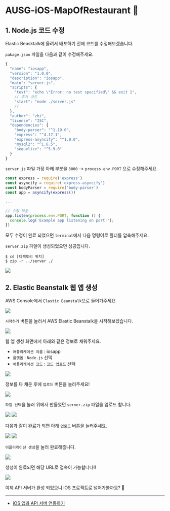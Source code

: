# AUSG-iOS-MapOfRestaurant 🍎

## 1. Node.js 코드 수정

Elastic Beasktalk에 올려서 배포하기 전에 코드를 수정해보겠습니다.


`pakage.json` 파일을 다음과 같이 수정해주세요.

```javascript
{
  "name": "iosapp",
  "version": "1.0.0",
  "description": "iosapp",
  "main": "server.js",
  "scripts": {
    "test": "echo \"Error: no test specified\" && exit 1",
    // 추가 코드
    "start": "node ./server.js"
    //
  },
  "author": "zhi",
  "license": "ISC",
  "dependencies": {
    "body-parser": "^1.19.0",
    "express": "^4.17.1",
    "express-asyncify": "^1.0.0",
    "mysql2": "^1.6.5",
    "sequelize": "^5.9.0"
  }
}
```



`server.js` 파일 가장 아래 부분을 `3000` -> `process.env.PORT` 으로 수정해주세요.

```javascript
const express = require('express')
const asyncify = require('express-asyncify')
const bodyParser = require('body-parser')
const app = asyncify(express())

...

// 수정 부분
app.listen(process.env.PORT, function () {
  console.log('Example app listening on port!');
})
```



모두 수정이 완료 되었으면 `terminal`에서 다음 명령어로 폴더를 압축해주세요.

`server.zip` 파일이 생성되었으면 성공입니다. 

```
$ cd [디렉토리 위치]
$ zip -r ../server ./
```

![](../images/Beanstalk_guide/4.png)




## 2. Elastic Beanstalk 웹 앱 생성

AWS Console에서 `Elastic Beanstalk`으로 들어가주세요.

![](../images/Beanstalk_guide/1.png)



`시작하기` 버튼을 눌러서 AWS Elastic Beanstalk을 시작해보겠습니다.

![](../images/Beanstalk_guide/2.png)



웹 앱 생성 화면에서 아래와 같은 정보로 채워주세요.

- `애플리케이션 이름` : iosapp
- `플랫폼` : `Node.js` 선택
- `애플리케이션 코드` : `코드 업로드` 선택


![](../images/Beanstalk_guide/3.png)



정보를 다 채운 후에 `업로드` 버튼을 눌러주세요!

![](../images/Beanstalk_guide/5.png)




`파일 선택`을 눌러 위에서 만들었던 `server.zip` 파일을 업로드 합니다.

![](../images/Beanstalk_guide/6.png)
![](../images/Beanstalk_guide/7.png)



다음과 같이 완료가 되면 아래 `업로드` 버튼을 눌러주세요.

![](../images/Beanstalk_guide/8.png)
![](../images/Beanstalk_guide/9.png)



`어플리케이션 생성`을 눌러 완료해줍니다. 

![](../images/Beanstalk_guide/10.png)

생성이 완료되면 해당 URL로 접속이 가능합니다!!


![](../images/Beanstalk_guide/11.png)



이제 API 서버가 완성 되었으니 iOS 프로젝트로 넘어가볼까요? 🙌

---

- [iOS 앱과 API 서버 연동하기](https://github.com/jaehui327/AUSG-iOS-MapOfRestaurant/blob/master/guide/iOS_guide.md)